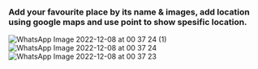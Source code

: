 ### Add your favourite place by its name & images, add location using google maps and use point to show spesific location.

![WhatsApp Image 2022-12-08 at 00 37 24 (1)](https://user-images.githubusercontent.com/25866852/206304441-651d2544-ce15-4760-b2d5-7a625000ab41.jpeg)
![WhatsApp Image 2022-12-08 at 00 37 24](https://user-images.githubusercontent.com/25866852/206304444-02fd140c-7367-43e0-b728-3c10d0fdfcdf.jpeg)
![WhatsApp Image 2022-12-08 at 00 37 23](https://user-images.githubusercontent.com/25866852/206304451-c9e08f10-a363-4a79-9521-51a0f1f81af1.jpeg)
